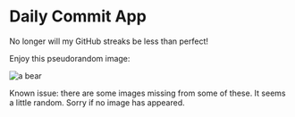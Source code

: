 Daily Commit App
================
No longer will my GitHub streaks be less than perfect!

Enjoy this pseudorandom image:

![a bear](http://placebear.com/500/300 "a bear")

Known issue: there are some images missing from some of these. It seems a little random. Sorry if no image has appeared.